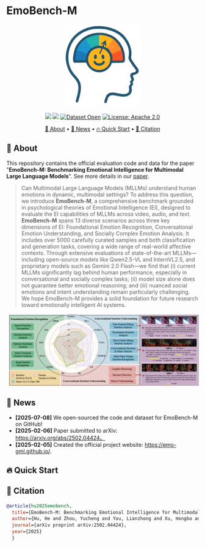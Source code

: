 # EmoBench-M

<p align="center">
  <img src="https://raw.githubusercontent.com/Emo-gml/Emo-gml.github.io/master/emo.jpg" alt="project logo" width="200px" />
</p>

<p align="center">
    <a href="https://emo-gml.github.io/"><img src="https://img.shields.io/badge/%F0%9F%8F%86-website-8A2BE2"></a>
    <a href="https://arxiv.org/abs/2502.04424"><img src="https://img.shields.io/badge/arXiv-2502.04424-b31b1b.svg"></a>
    <a href="https://drive.google.com/file/d/16MAChQR2ASjL_gk24bGVnBxlV3ukoVoh/view"><img src="https://img.shields.io/badge/Dataset-Open-green.svg" alt="Dataset Open"/></a>
    <a href="https://opensource.org/licenses/Apache-2.0"><img src="https://img.shields.io/badge/License-Apache%202.0-blue.svg" alt="License: Apache 2.0"/> </a>

</p>

<p align="center">
    <a href="#-about">🌸 About</a> •
    <a href="#-news">📰 News</a> •
    <a href="#-quick-start">🔥 Quick Start</a> •
    <a href="#-citation">📜 Citation</a>
</p>

## 🌸 About
This repository contains the official evaluation code and data for the paper "**EmoBench-M: Benchmarking Emotional Intelligence for Multimodal Large Language Models**". See more details in our [paper](https://arxiv.org/pdf/2502.04424).

> Can Multimodal Large Language Models (MLLMs) understand human emotions in dynamic, multimodal settings? To address this question, we introduce <b>EmoBench-M</b>, a comprehensive benchmark grounded in psychological theories of Emotional Intelligence (EI), designed to evaluate the EI capabilities of MLLMs across video, audio, and text. <b>EmoBench-M</b> spans 13 diverse scenarios across three key dimensions of EI: Foundational Emotion Recognition, Conversational Emotion Understanding, and Socially Complex Emotion Analysis. It includes over 5000 carefully curated samples and both classification and generation tasks, covering a wide range of real-world affective contexts. Through extensive evaluations of state-of-the-art MLLMs—including open-source models like Qwen2.5-VL and InternVL2.5, and proprietary models such as Gemini 2.0 Flash—we find that (i) current MLLMs significantly lag behind human performance, especially in conversational and socially complex tasks; (ii) model size alone does not guarantee better emotional reasoning; and (iii) nuanced social emotions and intent understanding remain particularly challenging. We hope EmoBench-M provides a solid foundation for future research toward emotionally intelligent AI systems.

![Alt text](images/intro_1.png)

## 📰 News
- **[2025-07-08]** We open-sourced the code and dataset for EmoBench-M on GitHub!
- **[2025-02-06]** Paper submitted to arXiv: https://arxiv.org/abs/2502.04424。
- **[2025-02-05]** Created the official project website: https://emo-gml.github.io/.


## 🔥 Quick Start



## 📜 Citation
```bibtex
@article{hu2025emobench,
  title={EmoBench-M: Benchmarking Emotional Intelligence for Multimodal Large Language Models},
  author={Hu, He and Zhou, Yucheng and You, Lianzhong and Xu, Hongbo and Wang, Qianning and Lian, Zheng and Yu, Fei Richard and Ma, Fei and Cui, Laizhong},
  journal={arXiv preprint arXiv:2502.04424},
  year={2025}
  }
```
